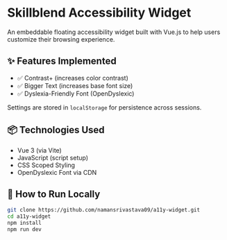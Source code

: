 # Skillblend Accessibility Widget

An embeddable floating accessibility widget built with Vue.js to help users customize their browsing experience.

## ✨ Features Implemented

- ✅ Contrast+ (increases color contrast)
- ✅ Bigger Text (increases base font size)
- ✅ Dyslexia-Friendly Font (OpenDyslexic)

Settings are stored in `localStorage` for persistence across sessions.

## 📦 Technologies Used

- Vue 3 (via Vite)
- JavaScript (script setup)
- CSS Scoped Styling
- OpenDyslexic Font via CDN

## 🧪 How to Run Locally

```bash
git clone https://github.com/namansrivastava09/a11y-widget.git
cd a11y-widget
npm install
npm run dev
